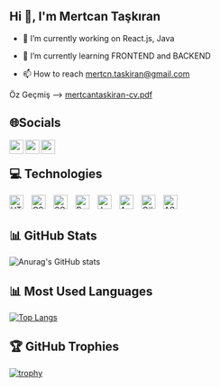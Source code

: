 ## Hi 👋, I'm Mertcan Taşkıran

- 🔭 I’m currently working on React.js, Java
- 🌱 I’m currently learning FRONTEND and BACKEND

- 📫 How to reach mertcn.taskiran@gmail.com

Öz Geçmiş --> [mertcantaskiran-cv.pdf](https://github.com/mertcan-taskiran/mertcan-taskiran/files/11405671/mertcantaskiran-cv.pdf)

## 🌐Socials

[<img align="left" alt="yourusername | LinkedIn" width="25px" height="25px" src="https://img.icons8.com/color/48/000000/linkedin.png" />][linkedin]
[<img align="left" alt="yourusername | Instagram" width="25px" height="25px" src="https://img.icons8.com/fluent/48/000000/instagram-new.png" />][instagram]
[<img align="left" alt="your-discord-username | Discord" width="25px" height="25px" src="https://img.icons8.com/color/48/000000/discord--v1.png" />][discord]

[linkedin]: https://linkedin.com/in/mertcntaskiran/
[instagram]: https://instagram.com/mertcan.tskrn/
[discord]: https://discordapp.com/users/Mertcan#0694

<br>

## 💻 Technologies

<div>
  <img src="https://img.icons8.com/color/48/000000/html-5--v1.png" alt="HTML" width="25" height="25" style="margin-right: 10px;">
  <img src="https://img.icons8.com/color/48/000000/css3.png" alt="CSS" width="25" height="25" style="margin-right: 10px;">
  <img src="https://img.icons8.com/color/48/000000/sass-avatar.png" alt="SCSS" width="25" height="25" style="margin-right: 10px;">
  <img src="https://img.icons8.com/color/48/000000/bootstrap.png" alt="Bootstrap" width="25" height="25" style="margin-right: 10px;">
  <img src="https://img.icons8.com/color/48/000000/javascript--v1.png" alt="JavaScript" width="25" height="25" style="margin-right: 10px;">
  <img src="https://img.icons8.com/color/48/000000/angularjs.png" alt="Angular" width="25" height="25" style="margin-right: 10px;">
  <img src="https://img.icons8.com/color/48/000000/c-sharp-logo-2.png" alt="C#" width="25" height="25" style="margin-right: 10px;">
  <img src="https://img.icons8.com/color/48/000000/asp.png" alt="ASP.NET" width="25" height="25">
</div>

## 📊 GitHub Stats

![Anurag's GitHub stats](https://github-readme-stats.vercel.app/api?username=mertcan-taskiran&show_icons=true&theme=radical)

## 📊 Most Used Languages

[![Top Langs](https://github-readme-stats.vercel.app/api/top-langs/?username=mertcan-taskiran&layout=compact&theme=onedark)](https://github.com/anuraghazra/github-readme-stats)

## 🏆 GitHub Trophies

[![trophy](https://github-profile-trophy.vercel.app/?username=mertcan-taskiran&theme=onedark)](https://github.com/ryo-ma/github-profile-trophy)

